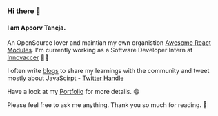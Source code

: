 ### Hi there 👋

 #### I am Apoorv Taneja. 

An OpenSource lover and maintian my own organistion [Awesome React Modules](https://github.com/Awesome-React-Modules). I'm currently working as a Software Developer Intern at [Innovaccer](https://innovaccer.com/) :man_technologist: 

I often write [blogs](http://blog.apoorvtaneja.co/) to share my learnings with the community and tweet mostly about JavaScirpt - [Twitter Handle](https://twitter.com/apoorv_taneja)

Have a look at my [Portfolio](https://apoorvtaneja.netlify.com/) for more details. :smile: 

Please feel free to ask me anything. Thank you so much for reading. :blue_heart:

